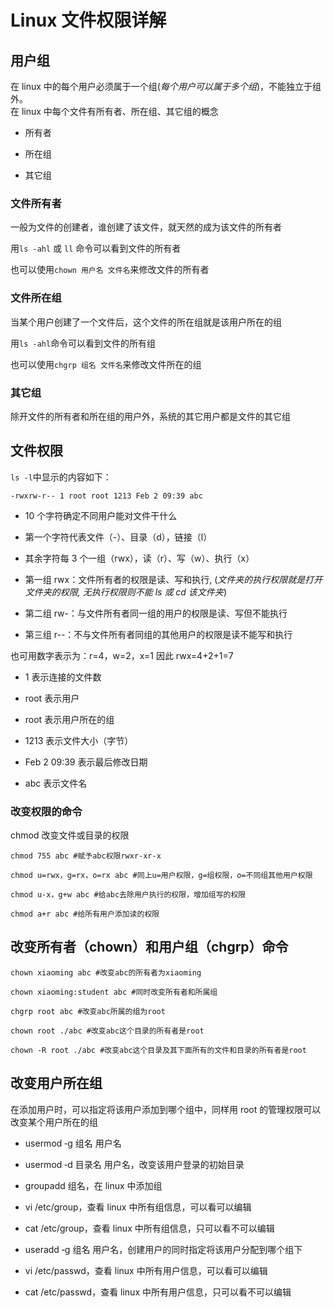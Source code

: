 # Linux 文件权限详解

## 用户组

在 linux 中的每个用户必须属于一个组(_每个用户可以属于多个组_)，不能独立于组外。  
在 linux 中每个文件有所有者、所在组、其它组的概念

- 所有者

- 所在组

- 其它组

### 文件所有者

一般为文件的创建者，谁创建了该文件，就天然的成为该文件的所有者

用`ls ‐ahl` 或 `ll` 命令可以看到文件的所有者

也可以使用`chown 用户名 文件名`来修改文件的所有者

### 文件所在组

当某个用户创建了一个文件后，这个文件的所在组就是该用户所在的组

用`ls ‐ahl`命令可以看到文件的所有组

也可以使用`chgrp 组名 文件名`来修改文件所在的组

### 其它组

除开文件的所有者和所在组的用户外，系统的其它用户都是文件的其它组

## 文件权限

`ls -l`中显示的内容如下：

    -rwxrw-r-- 1 root root 1213 Feb 2 09:39 abc

- 10 个字符确定不同用户能对文件干什么

- 第一个字符代表文件（-）、目录（d），链接（l）

- 其余字符每 3 个一组（rwx），读（r）、写（w）、执行（x）

- 第一组 rwx：文件所有者的权限是读、写和执行, (_文件夹的执行权限就是打开文件夹的权限, 无执行权限则不能 ls 或 cd 该文件夹_)

- 第二组 rw-：与文件所有者同一组的用户的权限是读、写但不能执行

- 第三组 r--：不与文件所有者同组的其他用户的权限是读不能写和执行

也可用数字表示为：r=4，w=2，x=1 因此 rwx=4+2+1=7

- 1 表示连接的文件数

- root 表示用户

- root 表示用户所在的组

- 1213 表示文件大小（字节）

- Feb 2 09:39 表示最后修改日期

- abc 表示文件名

### 改变权限的命令

chmod 改变文件或目录的权限

    chmod 755 abc #赋予abc权限rwxr-xr-x

    chmod u=rwx，g=rx，o=rx abc #同上u=用户权限，g=组权限，o=不同组其他用户权限

    chmod u-x，g+w abc #给abc去除用户执行的权限，增加组写的权限

    chmod a+r abc #给所有用户添加读的权限

## 改变所有者（chown）和用户组（chgrp）命令

    chown xiaoming abc #改变abc的所有者为xiaoming

    chown xiaoming:student abc #同时改变所有者和所属组

    chgrp root abc #改变abc所属的组为root

    chown root ./abc #改变abc这个目录的所有者是root

    chown ‐R root ./abc #改变abc这个目录及其下面所有的文件和目录的所有者是root

## 改变用户所在组

在添加用户时，可以指定将该用户添加到哪个组中，同样用 root 的管理权限可以改变某个用户所在的组

- usermod ‐g 组名 用户名

- usermod ‐d 目录名 用户名，改变该用户登录的初始目录

- groupadd 组名，在 linux 中添加组

- vi /etc/group，查看 linux 中所有组信息，可以看可以编辑

- cat /etc/group，查看 linux 中所有组信息，只可以看不可以编辑

- useradd ‐g 组名 用户名，创建用户的同时指定将该用户分配到哪个组下

- vi /etc/passwd，查看 linux 中所有用户信息，可以看可以编辑

- cat /etc/passwd，查看 linux 中所有用户信息，只可以看不可以编辑
